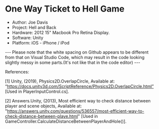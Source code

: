 # One Way Ticket to Hell Game
* Author: Joe Davis
* Project: Hell and Back
* Hardware: 2012 15" Macbook Pro Retina Display.
* Software: Unity
* Platform: iOS - iPhone / iPod

--- Please note that the white spacing on Github appears to be different from that on Visual Studio Code, which may result in the code looking slightly messy in some parts.(It's not like that in the code editor) --- 

References:

[1] Unity, (2019), Physics2D.OverlapCircle, Available at: “https://docs.unity3d.com/ScriptReference/Physics2D.OverlapCircle.html” [Used in PlayerInputControl.cs].

[2] Answers.Unity, (2013), Most efficient way to check distance between player and scene objects, Available at: "https://answers.unity.com/questions/536557/most-efficient-way-to-check-distance-between-playe.html" [Used in GameController.CalculateDistanceBetweenPlayerAndHole()].
